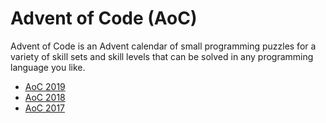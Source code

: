 # Advent of Code (AoC)


Advent of Code is an Advent calendar of small programming puzzles for a variety of skill sets and skill levels that can be solved in any programming language you like.

* [AoC 2019](https://adventofcode.com/2019)
* [AoC 2018](https://adventofcode.com/2018)
* [AoC 2017](https://adventofcode.com/2017)

